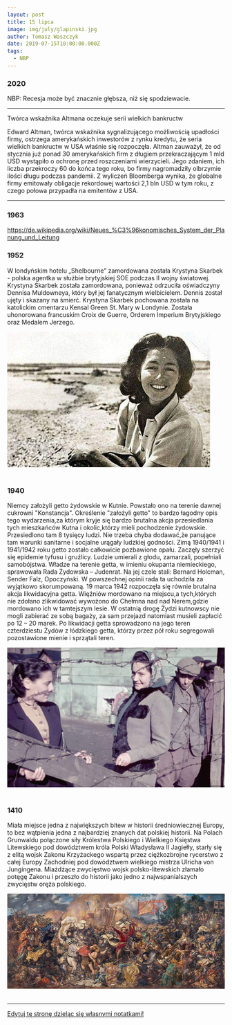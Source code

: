```yaml
---
layout: post
title: 15 lipca
image: img/july/glapinski.jpg
author: Tomasz Waszczyk
date: 2019-07-15T10:00:00.000Z
tags:
  - NBP
---
```


### 2020

NBP: Recesja może być znacznie głębsza, niż się spodziewacie.

---

Twórca wskaźnika Altmana oczekuje serii wielkich bankructw

Edward Altman, twórca wskaźnika sygnalizującego możliwością upadłości firmy, ostrzega amerykańskich inwestorów z rynku kredytu, że seria wielkich bankructw w USA właśnie się rozpoczęła.
Altman zauważył, że od stycznia już ponad 30 amerykańskich firm z długiem przekraczającym 1 mld USD wystąpiło o ochronę przed roszczeniami wierzycieli. Jego zdaniem, ich liczba przekroczy 60 do końca tego roku, bo firmy nagromadziły olbrzymie ilości długu podczas pandemii. Z wyliczeń Bloomberga wynika, że globalne firmy emitowały obligacje rekordowej wartości 2,1 bln USD w tym roku, z czego połowa przypadła na emitentów z USA.

<!-- Na skutek pandemii, w samym kwietniu wyrejestrowano z ZUS ponad 165 tysięcy pracowników etatowych (czytaj: zwolniono). O statystykach zwolnień ludzi na umowach o dzieło i zleceniach się nie mówi.
Szacuje się, że stopa bezrobocia w Polsce wzrośnie (w lipcu) z 5% do 10% (dlaczego lipiec? bo ludzie mają trzymiesięczny okres wypowiedzenia).
W marcu zamknięto ponad 60 tysięcy firm. W kwietniu około 32 tysiące. W maju na szczęście tendencja jest wzrostowa (więcej rejestracji niż zamknięć).
Rząd zadłużył państwo jeszcze bardziej przez walkę z pandemią (nie mieli wyboru - to było konieczne).
A teraz zbliżają się wybory prezydenckie i prezydent będzie miał zadanie, jakiego za mojego życia nie miał żaden inny człowiek na jego miejscu - będzie (wraz z rządem) musiał odbudować polską gospodarkę.
Potrzeba nam więc kogoś, który zna się na ekonomii i sprawach gospodarki i kogoś, kto skoncentruje się na naprawieniu tego, co 'pandemia zepsuła'.
To są PRAWDZIWE problemy, jakie teraz ma nasz kraj.
A tymczasem media przedstawiają nam swoją wersję prawdziwych problemów i swoje podpowiedzi, jak należy wybrać prezydenta.
Według mediów nasz kraj zmaga się obecnie z ogromnym problemem związanym z ideologią LGBT. Straszną rzeczą jest też to, że niektórzy kandydaci na prezydenta nie są katolikami, a niektórzy nawet nie ochrzcili swoich dzieci.
Bardzo ważnym elementem odbudowy gospodarki jest także dofinansowanie wakacji dla dzieci z biedniejszych rodzin. 
Super ważną kartą przetargową jest także sprawa legalizacji aborcji, w której nic nie zmieniło się od 1993 roku, ale teraz jest akurat idealny czas, aby do niej wrócić, bo lepszego momentu nie było w ciągu ostatnich 27 lat 🤷‍♂️ 
Po prostu głowa mi eksploduje od tych głupot 🤯
Same tematy odwracające uwagę od realnych problemów.
Będziemy mieć super prezydenta, który jest prawdziwym Polakiem, nie lubi LGBT, chodzi do kościoła, ma ochrzczone dzieci i nawet nie jada śniadań z grupą Bilderbergów 💪
Przy okazji będzie bieda, bezrobocie, a gospodarka się zawali... ale za to dostaniemy 500zł na wakacje nad polskim morzem! Akurat wystarczy na Pendolino i dwa kawałki ryby w nadmorskiej restauracji.
1) Przeraża mnie to pranie mózgów przez media.
2) Smuci mnie, że kandydaci, zamiast skupić się na realnych problemach, dyskutują o tym, co podrzucają im media, bo to są chwytliwe tematy i tylko one mogą pomóc zdobyć poparcie -->

---

### 1963

https://de.wikipedia.org/wiki/Neues_%C3%96konomisches_System_der_Planung_und_Leitung

### 1952

W londyńskim hotelu „Shelbourne” zamordowana została Krystyna Skarbek - polska agentka w służbie brytyjskiej SOE podczas II wojny światowej.
Krystyna Skarbek została zamordowana, ponieważ odrzuciła oświadczyny Dennisa Muldowneya, który był jej fanatycznym wielbicielem. Dennis został ujęty i skazany na śmierć.
Krystyna Skarbek pochowana została na katolickim cmentarzu Kensal Green St. Mary w Londynie.
Została uhonorowana francuskim Croix de Guerre, Orderem Imperium Brytyjskiego oraz Medalem Jerzego.

<img src="./img/july/skarbek.jpg"><br><br>

### 1940

Niemcy założyli getto żydowskie w Kutnie. Powstało ono na terenie dawnej cukrowni "Konstancja".
Określenie "założyli getto" to bardzo łagodny opis tego wydarzenia,za którym kryje się bardzo brutalna akcja przesiedlania tych mieszkańców Kutna i okolic,którzy mieli pochodzenie żydowskie. Przesiedlono tam 8 tysięcy ludzi.
Nie trzeba chyba dodawać,że panujące tam warunki sanitarne i socjalne urągały ludzkiej godności.
Zimą 1940/1941 i 1941/1942 roku getto
zostało całkowicie pozbawione opału. Zaczęły szerzyć  się epidemie tyfusu i gruźlicy. Ludzie umierali z głodu, zamarzali, popełniali samobójstwa.
Władze na terenie getta, w imieniu okupanta niemieckiego, sprawowała Rada Żydowska – Judenrat.  Na jej czele stali: Bernard Holcman,
Sender Falz, Opoczyński. W powszechnej opinii rada ta uchodziła za wyjątkowo skorumpowaną. 
19 marca 1942 rozpoczęła się równie brutalna akcja likwidacyjna getta. Więźniów mordowano na miejscu,a tych,których nie zdołano zlikwidować wywożono do Chełmna nad nad Nerem,gdzie mordowano ich w tamtejszym lesie.
W ostatnią drogę Żydzi kutnowscy nie mogli zabierać ze sobą bagaży, za sam przejazd natomiast musieli zapłacić po 12 – 20 marek.
Po likwidacji getta sprowadzono na jego teren czterdziestu  Żydów z łódzkiego getta, którzy przez pół roku segregowali pozostawione mienie i sprzątali teren.

<img src="./img/july/kutno.jpg"><br><br>

### 1410

Miała miejsce jedna z największych bitew w historii średniowiecznej Europy, to bez wątpienia jedna z najbardziej znanych dat polskiej historii. Na Polach Grunwaldu połączone siły Królestwa Polskiego i Wielkiego Księstwa Litewskiego pod dowództwem króla Polski Władysława II Jagiełły, starły się z elitą wojsk Zakonu Krzyżackego wspartą przez ciężkozbrojne rycerstwo z całej Europy Zachodniej pod dowództwem wielkiego mistrza Ulricha von Jungingena. Miażdżące zwycięstwo wojsk polsko-litewskich złamało potęgę Zakonu i przeszło do historii jako jedno z najwspanialszych zwycięstw oręża polskiego.

<img src="./img/july/grundwald.jpg"><br><br>

---

<a href="https://github.com/TomaszWaszczyk/historia.waszczyk.com/edit/master/src/content/july-15.md" target="_blank">Edytuj tę stronę dzieląc się własnymi notatkami!</a>
